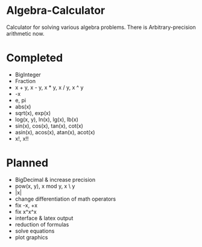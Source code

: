 # Algebra-Calculator

Calculator for solving various algebra problems. There is Arbitrary-precision arithmetic now.

# Completed
* BigInteger
* Fraction
* x + y, x - y, x * y, x / y, x ^ y
* -x
* e, pi
* abs(x)
* sqrt(x), exp(x)
* log(x, y), ln(x), lg(x), lb(x)
* sin(x), cos(x), tan(x), cot(x)
* asin(x), acos(x), atan(x), acot(x)
* x!, x!!

# Planned
* BigDecimal & increase precision
* pow(x, y), x mod y, x \ y
* |x|
* change differentiation of math operators
* fix -x, +x
* fix x^x^x
* interface & latex output
* reduction of formulas
* solve equations
* plot graphics
